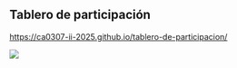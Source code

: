 ## Tablero de participación 


https://ca0307-ii-2025.github.io/tablero-de-participacion/

![]([https://pagepixels.com/app/screenshots/f131e44e-ea58-4e18-ac7c-c46ba890d63d/embed](https://cdn.pagepixels.com/f131e44e-ea58-4e18-ac7c-c46ba890d63d/e17ea64df9158b-1756213399538.png))

<!--

**Here are some ideas to get you started:**

🙋‍♀️ A short introduction - what is your organization all about?
🌈 Contribution guidelines - how can the community get involved?
👩‍💻 Useful resources - where can the community find your docs? Is there anything else the community should know?
🍿 Fun facts - what does your team eat for breakfast?
🧙 Remember, you can do mighty things with the power of [Markdown](https://docs.github.com/github/writing-on-github/getting-started-with-writing-and-formatting-on-github/basic-writing-and-formatting-syntax)
-->
